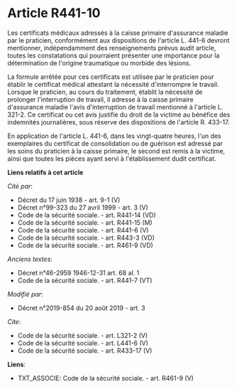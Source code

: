 # Article R441-10

Les certificats médicaux adressés à la caisse primaire d'assurance maladie par le praticien, conformément aux dispositions de
l'article L. 441-6 devront mentionner, indépendamment des renseignements prévus audit article, toutes les constatations qui
pourraient présenter une importance pour la détermination de l'origine traumatique ou morbide des lésions. 

La formule arrêtée pour ces certificats est utilisée par le praticien pour établir le certificat médical attestant la
nécessité d'interrompre le travail. Lorsque le praticien, au cours du traitement, établit la nécessité de prolonger
l'interruption de travail, il adresse à la caisse primaire d'assurance maladie l'avis d'interruption de travail mentionné à
l'article L. 321-2. Ce certificat ou cet avis justifie du droit de la victime au bénéfice des indemnités journalières, sous
réserve des dispositions de l'article R. 433-17. 

En application de l'article L. 441-6, dans les vingt-quatre heures, l'un des exemplaires du certificat de consolidation ou de
guérison est adressé par les soins du praticien à la caisse primaire, le second est remis à la victime, ainsi que toutes les
pièces ayant servi à l'établissement dudit certificat.

**Liens relatifs à cet article**

_Cité par_:

  - Décret du 17 juin 1938 - art. 9-1 (V)
  - Décret n°99-323 du 27 avril 1999 - art. 3 (V)
  - Code de la sécurité sociale. - art. R441-14 (VD)
  - Code de la sécurité sociale. - art. R441-15 (M)
  - Code de la sécurité sociale. - art. R441-6 (V)
  - Code de la sécurité sociale. - art. R443-3 (VD)
  - Code de la sécurité sociale. - art. R461-9 (VD)

_Anciens textes_:

  - Décret n°46-2959 1946-12-31 art. 68 al. 1
  - Code de la sécurité sociale. - art. R441-7 (VT)

_Modifié par_:

  - Décret n°2019-854 du 20 août 2019 - art. 3

_Cite_:

  - Code de la sécurité sociale. - art. L321-2 (V)
  - Code de la sécurité sociale. - art. L441-6 (V)
  - Code de la sécurité sociale. - art. R433-17 (V)

**Liens**:

  - TXT_ASSOCIE: Code de la sécurité sociale. - art. R461-9 (V)
